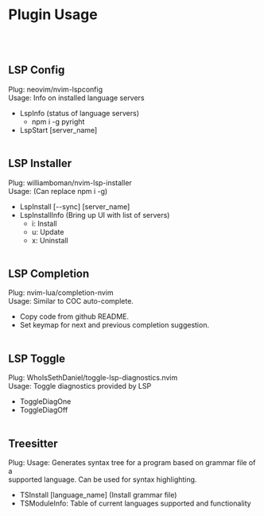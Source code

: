 # Plugin Usage
<br/><br/>

## LSP Config
Plug: neovim/nvim-lspconfig <br/>
Usage: Info on installed language servers
- LspInfo (status of language servers)
    - npm i -g pyright
- LspStart [server_name]
<br/><br/>

## LSP Installer
Plug: williamboman/nvim-lsp-installer <br/>
Usage: (Can replace npm i -g)
- LspInstall [--sync] [server_name]
- LspInstallInfo (Bring up UI with list of servers)
    - i: Install
    - u: Update
    - x: Uninstall
<br/><br/>

## LSP Completion
Plug: nvim-lua/completion-nvim <br/>
Usage: Similar to COC auto-complete.
- Copy code from github README.
- Set keymap for next and previous completion suggestion.
<br/><br/>

## LSP Toggle
Plug: WhoIsSethDaniel/toggle-lsp-diagnostics.nvim <br/>
Usage: Toggle diagnostics provided by LSP
- ToggleDiagOne
- ToggleDiagOff
<br/><br/>


## Treesitter
Plug: 
Usage: Generates syntax tree for a program based on grammar file of a <br/>
supported language. Can be used for syntax highlighting.
- TSInstall [language_name] (Install grammar file)
- TSModuleInfo: Table of current languages supported and functionality
<br/><br/>
